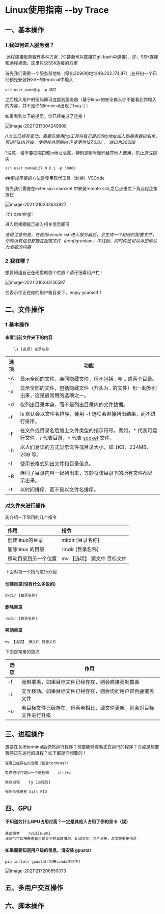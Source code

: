 # Linux使用指南 --by Trace

## 一、基本操作

### 1.我如何进入服务器？

​	远程连接服务器有各种方案（你甚至可以直接在git bash中连接），即，SSH连接和远程桌面，这里只说SSh连接的方案

首先我们需要一个服务器地址（祭出3090的地址49.232.174,87）,在任何一个已经预先安装好SSH的terminal中输入

```
ssh user_name@ip -p 端口
```

之后输入用户的密码即可连接到服务器（基于linux的安全输入你不能看到你输入的内容，并不是你的terminal出现了bug  :) ）

如果看到以下的提示，你已经完成了连接！

![image-20211217004249608](C:\Users\Trace\AppData\Roaming\Typora\typora-user-images\image-20211217004249608.png)

//*方法已经有变动，需要先使用frp工具将自己目前的ip地址加入到服务器白名单，再进行ssh连接，使用校外网络时  IP变更为127.0.0.1 ， 端口为30089*

*注意，请不要把端口和ip地址泄露，特别是账号密码给其他人使用，防止造成损失

```
ssh user_name@127.0.0.1 -p 30089
```

##更加简便的方法是使用现代工具（划掉）VSCode

首先我们需要在extension marcket 中安装remote ssh,之后点击左下角远程连接按钮

![image-20211216232633927](C:\Users\Trace\AppData\Roaming\Typora\typora-user-images\image-20211216232633927.png)

​																		It's opening!!

进入后根据提示输入相关信息即可

*值得注意的是，在使用remote ssh进入服务器后，会生成一个相应的配置文件，你的所有信息都能在配置文件（configruation）中找到，同时你还可以添加你认为必要的内容*

### 2.我在哪？

想要知道自己在硬盘的哪个位置？请仔细看用户栏！

![image-20211216233156597](C:\Users\Trace\AppData\Roaming\Typora\typora-user-images\image-20211216233156597.png)

它表示你正在你的用户根目录下，enjoy yourself！



## 二、文件操作

### 1.基本操作  

#### 			查看当前文件夹下的内容

```
	ls [选项] 目录名称
```

| 选项 | 功能                                                         |
| ---- | ------------------------------------------------------------ |
| -A   | 显示全部的文件，连同隐藏文件，但不包括 . 与 .. 这两个目录。  |
| -a   | 显示全部的文件，包括隐藏文件（开头为 . 的文件）也一起罗列出来，这是最常用的选项之一。 |
| -d   | 仅列出目录本身，而不是列出目录内的文件数据。                 |
| -f   | ls 默认会以文件名排序，使用 -f 选项会直接列出结果，而不进行排序。 |
| -F   | 在文件或目录名后加上文件类型的指示符号，例如，* 代表可运行文件，/ 代表目录，= 代表 [socket](http://c.biancheng.net/socket/) 文件， |
| -h   | 以人们易读的方式显示文件或目录大小，如 1KB、234MB、2GB 等。  |
| -l   | 使用长格式列出文件和目录信息。                               |
| -R   | 连同子目录内容一起列出来，等於将该目录下的所有文件都显示出来。 |
| -t   | 以时间排序，而不是以文件名排序。                             |

### 			对文件夹进行操作

先介绍一下常用的几个指令

| 作用                 | 指令                        |
| :------------------- | :-------------------------- |
| 创建linux的目录      | mkdir [目录名称]            |
| 删除linux 的目录     | rmdir [目录名称]            |
| 移动目录到另一个位置 | mv 【选项】 源文件 目标文件 |

下面对每一个指令进行介绍

#### 创建目录(没有什么多说的)

```
mkdir [目录名称]
```

#### 删除目录

```
rmdir [目录名称]
```

#### 移动目录

```
mv 【选项】 源文件 目标文件
```

下面是常用的选项

| 选项 | 作用                                                         |
| ---- | ------------------------------------------------------------ |
| -f   | 强制覆盖，如果目标文件已经存在，则会直接强制覆盖             |
| -i   | 交互移动。如果目标文件已经存在，则会询问用户是否要覆盖文件   |
| -u   | 若目标文件已经存在，但两者相比，源文件更新，则会对目标文件进行升级 |

## 三、进程操作

想要在关闭terminal后仍然运行程序？想要能够查看正在运行的程序？亦或是想要暂停正在运行的进程？如下都是你想要的！

```
查看已经存在的进程（包含terminal）
```

```
暂停进程并返回一个进程码	ctrl+z
```

```
继续进程	fg [进程码]
```

```
强制杀死进程 kill PID
```



## 四、GPU

#### 不知道为什么GPU占用过高？一定是其他人占用了你的显卡（误）

```
基础命令	nvidia-smi
该命令可以用来查看当前显卡的具体情况，比如显存，芯片占用，温度等重要信息
```

#### 如果需要知道用户级的信息，请安装 gpustat

```
pip install gpustat(需要conda环境下)
```

![image-20211217200550373](C:\Users\Trace\AppData\Roaming\Typora\typora-user-images\image-20211217200550373.png)



## 五、多用户交互操作

## 六、脚本操作